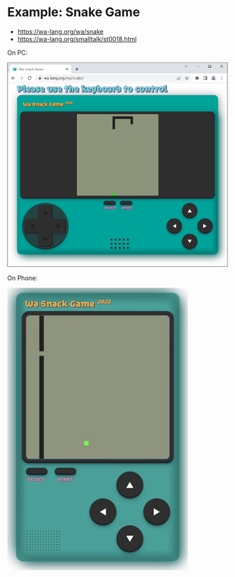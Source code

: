 
# Example: Snake Game

- https://wa-lang.org/wa/snake
- https://wa-lang.org/smalltalk/st0018.html

On PC:

![](/st0018-01.png)

On Phone:

![](/st0018-02.png)
